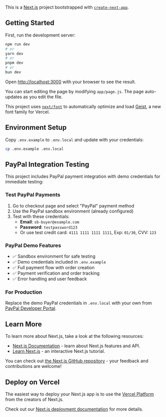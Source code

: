 This is a [Next.js](https://nextjs.org) project bootstrapped with [`create-next-app`](https://github.com/vercel/next.js/tree/canary/packages/create-next-app).

## Getting Started

First, run the development server:

```bash
npm run dev
# or
yarn dev
# or
pnpm dev
# or
bun dev
```

Open [http://localhost:3000](http://localhost:3000) with your browser to see the result.

You can start editing the page by modifying `app/page.js`. The page auto-updates as you edit the file.

This project uses [`next/font`](https://nextjs.org/docs/app/building-your-application/optimizing/fonts) to automatically optimize and load [Geist](https://vercel.com/font), a new font family for Vercel.

## Environment Setup

Copy `.env.example` to `.env.local` and update with your credentials:

```bash
cp .env.example .env.local
```

## PayPal Integration Testing

This project includes PayPal payment integration with demo credentials for immediate testing:

### Test PayPal Payments
1. Go to checkout page and select "PayPal" payment method
2. Use the PayPal sandbox environment (already configured)
3. Test with these credentials:
   - **Email**: `sb-buyer@example.com`
   - **Password**: `testpassword123`
   - Or use test credit card: `4111 1111 1111 1111`, Exp: `01/30`, CVV: `123`

### PayPal Demo Features
- ✅ Sandbox environment for safe testing
- ✅ Demo credentials included in `.env.example`
- ✅ Full payment flow with order creation
- ✅ Payment verification and order tracking
- ✅ Error handling and user feedback

### For Production
Replace the demo PayPal credentials in `.env.local` with your own from [PayPal Developer Portal](https://developer.paypal.com/developer/applications/).

## Learn More

To learn more about Next.js, take a look at the following resources:

- [Next.js Documentation](https://nextjs.org/docs) - learn about Next.js features and API.
- [Learn Next.js](https://nextjs.org/learn) - an interactive Next.js tutorial.

You can check out [the Next.js GitHub repository](https://github.com/vercel/next.js) - your feedback and contributions are welcome!

## Deploy on Vercel

The easiest way to deploy your Next.js app is to use the [Vercel Platform](https://vercel.com/new?utm_medium=default-template&filter=next.js&utm_source=create-next-app&utm_campaign=create-next-app-readme) from the creators of Next.js.

Check out our [Next.js deployment documentation](https://nextjs.org/docs/app/building-your-application/deploying) for more details.
